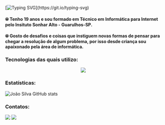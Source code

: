 [![Typing SVG](https://readme-typing-svg.herokuapp.com?size=30&color=FFFFFF&lines=Hi,+im+João+Silva!)](https://git.io/typing-svg)



#### ⦿ Tenho 19 anos e sou formado em Técnico em Informática para Internet pelo Insituto Sonhar Alto - Guarulhos-SP.

#### ⦿ Gosto de desafios e coisas que instiguem novas formas de pensar para chegar a resolução de algum problema, por isso desde criança sou apaixonado pela área de informática.


### Tecnologias das quais utilizo:

<p align="center">
  <a href="https://skillicons.dev">
    <img src="https://skillicons.dev/icons?i=c,cpp,cs,ts,js,java,react,git,github,ps,html,,,,,,,css,dotnet&perline=13" />
  </a>
</p>

</div>

### Estatísticas:


![João Silva GitHub stats](https://github-readme-stats.vercel.app/api?username=JotapeSilva01&show_icons=true&theme=tokyonight)

### Contatos:
<div>
<a href="https://instagram.com/jotape01__" target="_blank"><img loading="lazy" src="https://img.shields.io/badge/-Instagram-%23E4405F?style=for-the-badge&logo=instagram&logoColor=white" target="_blank"></a>
<a href = "mailto:joaopedrodasilva874@gmail.com"><img loading="lazy" src="https://img.shields.io/badge/Gmail-D14836?style=for-the-badge&logo=gmail&logoColor=white" target="_blank"></a>
</div>
